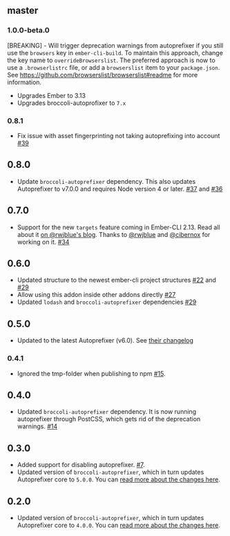 ## master

### 1.0.0-beta.0

[BREAKING] - Will trigger deprecation warnings from autoprefixer if you still use the `browsers` key in `ember-cli-build`.  To maintain this approach, change the key name to `overrideBrowserslist`.  The preferred approach is now to use a `.browserlistrc` file, or add a `browserslist` item to your `package.json`.  See https://github.com/browserslist/browserslist#readme for more information.

+ Upgrades Ember to 3.13
+ Upgrades broccoli-autoprofixer to `7.x`

### 0.8.1
+ Fix issue with asset fingerprinting not taking autoprefixing into account [#39](https://github.com/kimroen/ember-cli-autoprefixer/pull/39)

## 0.8.0
+ Update `broccoli-autoprefixer` dependency. This also updates Autoprefixer to
  v7.0.0 and requires Node version 4 or later. [#37](https://github.com/kimroen/ember-cli-autoprefixer/pull/37) and [#36](https://github.com/kimroen/ember-cli-autoprefixer/pull/36)

## 0.7.0
+ Support for the new `targets` feature coming in Ember-CLI 2.13. Read all about it [on @rwjblue's blog](http://rwjblue.com/2017/04/21/ember-cli-targets/). Thanks to [@rwjblue](https://github.com/rwjblue) and [@cibernox](https://github.com/cibernox) for working on it. [#34](https://github.com/kimroen/ember-cli-autoprefixer/pull/34)

## 0.6.0
+ Updated structure to the newest ember-cli project structures [#22](https://github.com/kimroen/ember-cli-autoprefixer/pull/22) and [#29](https://github.com/kimroen/ember-cli-autoprefixer/pull/29)
+ Allow using this addon inside other addons directly [#27](https://github.com/kimroen/ember-cli-autoprefixer/pull/27)
+ Updated `lodash` and `broccoli-autoprefixer` dependencies [#29](https://github.com/kimroen/ember-cli-autoprefixer/pull/29)

## 0.5.0
+ Updated to the latest Autoprefixer (v6.0). See [their changelog](https://github.com/postcss/autoprefixer/releases/tag/6.0.0)

### 0.4.1
+ Ignored the tmp-folder when publishing to npm
  [#15](https://github.com/kimroen/ember-cli-autoprefixer/pull/16).

## 0.4.0
+ Updated `broccoli-autoprefixer` dependency. It is now running
  autoprefixer through PostCSS, which gets rid of the deprecation
warnings.
[#14](https://github.com/kimroen/ember-cli-autoprefixer/pull/14)

## 0.3.0
+ Added support for disabling autoprefixer. [#7](https://github.com/kimroen/ember-cli-autoprefixer/pull/7).
+ Updated version of `broccoli-autoprefixer`, which in turn updates Autoprefixer
core to `5.0.0`. You can [read more about the changes here](https://github.com/postcss/autoprefixer/releases/tag/5.0.0).

## 0.2.0
+ Updated version of `broccoli-autoprefixer`, which in turn updates Autoprefixer
core to `4.0.0`. You can [read more about the changes here](https://github.com/postcss/autoprefixer/releases/tag/4.0.0).

